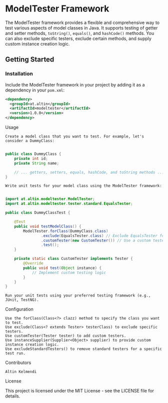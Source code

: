 # ModelTester Framework

The ModelTester framework provides a flexible and comprehensive way to test various aspects of model classes in Java.
It supports testing of getter and setter methods, `toString()`, `equals()`, and `hashCode()` methods.
You can also exclude specific testers, exclude certain methods, and supply custom instance creation logic.

## Getting Started

### Installation

Include the ModelTester framework in your project by adding it as a dependency in your `pom.xml`:

```xml
<dependency>
  <groupId>at.altin</groupId>
  <artifactId>modeltester</artifactId>
  <version>1.0.0</version>
</dependency>
```

Usage

    Create a model class that you want to test. For example, let's consider a DummyClass:

```java

public class DummyClass {
    private int id;
    private String name;

    // ... getters, setters, equals, hashCode, and toString methods ...
}

```

    Write unit tests for your model class using the ModelTester framework:

```java

import at.altin.modeltester.ModelTester;
import at.altin.modeltester.tester.standard.EqualsTester;

public class DummyClassTest {

    @Test
    public void testModelClass() {
        ModelTester.forClass(DummyClass.class)
                .exclude(EqualsTester.class) // Exclude EqualsTester for this test
                .customTester(new CustomTester()) // Use a custom tester
                .test();
    }

    private static class CustomTester implements Tester {
        @Override
        public void test(Object instance) {
            // Implement custom testing logic
        }
    }
}
```

    Run your unit tests using your preferred testing framework (e.g., JUnit, TestNG).

Configuration

    Use the forClass(Class<?> clazz) method to specify the class you want to test.
    Use exclude(Class<? extends Tester> testerClass) to exclude specific testers.
    Use customTester(Tester tester) to add custom testers.
    Use instanceSupplier(Supplier<Object> supplier) to provide custom instance creation logic.
    Use excludeStandardTesters() to remove standard testers for a specific test run.

Contributors

    Altin Kelmendi

License

This project is licensed under the MIT License - see the LICENSE file for details.

